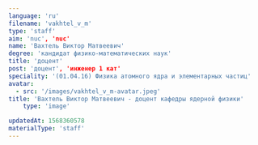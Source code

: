```yaml
---
language: 'ru'
filename: 'vakhtel_v_m'
type: 'staff'
aim: 'nuc', 'nuc'
name: 'Вахтель Виктор Матвеевич'
degree: 'кандидат физико-математических наук'
title: 'доцент'
post: 'доцент', 'инженер 1 кат'
speciality: '(01.04.16) Физика атомного ядра и элементарных частиц'
avatar:
  - src: '/images/vakhtel_v_m-avatar.jpeg'
title: 'Вахтель Виктор Матвеевич - доцент кафедры ядерной физики'
    type: 'image'

updatedAt: 1568360578
materialType: 'staff'
---
```


